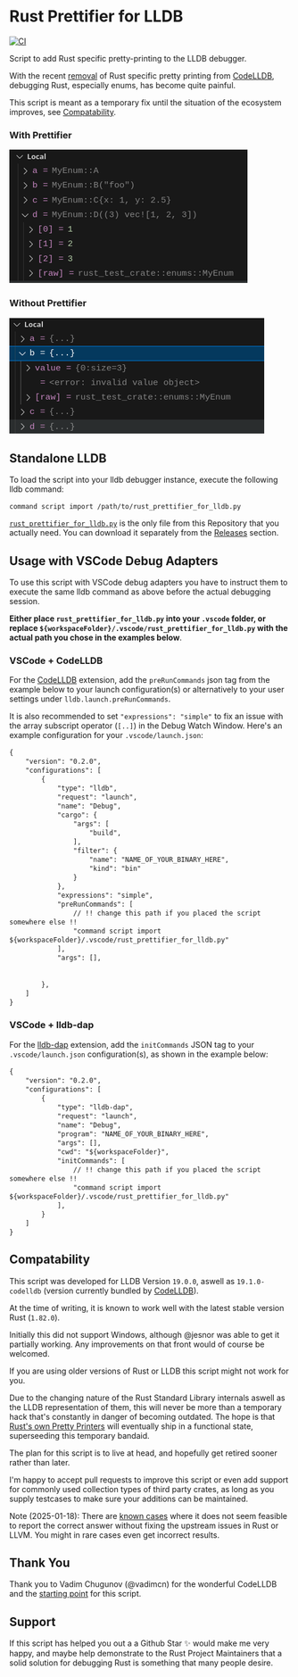 # Rust Prettifier for LLDB

[![CI](https://github.com/cmrschwarz/rust-prettifier-for-lldb/actions/workflows/ci.yml/badge.svg)](https://github.com/cmrschwarz/rust-prettifier-for-lldb/actions/workflows/ci.yml)


Script to add Rust specific pretty-printing to the LLDB debugger.

With the recent [removal](https://github.com/vadimcn/codelldb/issues/1166) of Rust specific pretty printing from
[CodeLLDB](https://marketplace.visualstudio.com/items?itemName=vadimcn.vscode-lldb), debugging Rust, especially
enums, has become quite painful.

This script is meant as a temporary fix until the situation of the
ecosystem improves, see [Compatability](#compatability).


### With Prettifier
![After](after.png)


### Without Prettifier
![Before](before.png)


## Standalone LLDB

To load the script into your lldb debugger instance, execute the following lldb command:

```
command script import /path/to/rust_prettifier_for_lldb.py
```

[`rust_prettifier_for_lldb.py`](https://raw.githubusercontent.com/cmrschwarz/rust-prettifier-for-lldb/refs/heads/main/rust_prettifier_for_lldb.py)
is the only file from this Repository that you actually need. You can download it separately from the
[Releases](https://github.com/cmrschwarz/rust-prettifier-for-lldb/releases) section.

## Usage with VSCode Debug Adapters
To use this script with VSCode debug adapters you have to instruct them
to execute the same lldb command as above before the actual debugging session.

**Either place `rust_prettifier_for_lldb.py` into your `.vscode` folder,
or replace `${workspaceFolder}/.vscode/rust_prettifier_for_lldb.py`
with the actual path you chose in the examples below**.

### VSCode + CodeLLDB
For the
[CodeLLDB](https://marketplace.visualstudio.com/items?itemName=vadimcn.vscode-lldb)
extension, add the `preRunCommands` json tag from the example below
to your launch configuration(s) or alternatively to your user settings under
`lldb.launch.preRunCommands`.

It is also recommended to set `"expressions": "simple"` to fix an issue with
the array subscript operator (`[..]`) in the Debug Watch Window.
Here's an example configuration for your `.vscode/launch.json`:

```
{
    "version": "0.2.0",
    "configurations": [
        {
            "type": "lldb",
            "request": "launch",
            "name": "Debug",
            "cargo": {
                "args": [
                    "build",
                ],
                "filter": {
                    "name": "NAME_OF_YOUR_BINARY_HERE",
                    "kind": "bin"
                }
            },
            "expressions": "simple",
            "preRunCommands": [
                // !! change this path if you placed the script somewhere else !!
                "command script import ${workspaceFolder}/.vscode/rust_prettifier_for_lldb.py"
            ],
            "args": [],


        },
    ]
}
```

### VSCode + lldb-dap

For the [lldb-dap](https://marketplace.visualstudio.com/items?itemName=llvm-vs-code-extensions.lldb-dap) extension, add the `initCommands` JSON tag to your `.vscode/launch.json` configuration(s), as shown in the example below:

```
{
    "version": "0.2.0",
    "configurations": [
        {
            "type": "lldb-dap",
            "request": "launch",
            "name": "Debug",
            "program": "NAME_OF_YOUR_BINARY_HERE",
            "args": [],
            "cwd": "${workspaceFolder}",
            "initCommands": [
                // !! change this path if you placed the script somewhere else !!
                "command script import ${workspaceFolder}/.vscode/rust_prettifier_for_lldb.py"
            ],
        }
    ]
}
```



## Compatability
This script was developed for LLDB Version `19.0.0`, aswell as `19.1.0-codelldb` (version currently bundled by
[CodeLLDB](https://github.com/vadimcn/codelldb)).

At the time of writing, it is known to work well with the latest stable version Rust (`1.82.0`).

Initially this did not support Windows, although @jesnor was able to get it partially working.
Any improvements on that front would of course be welcomed.

If you are using older versions of Rust or LLDB this script might not work for you.

Due to the changing nature of the Rust Standard Library internals aswell
as the LLDB representation of them, this will never be more than a temporary hack
that's constantly in danger of becoming outdated.
The hope is that
[Rust's own  Pretty Printers](https://github.com/rust-lang/rust/blob/717f5df2c308dfb4b7b8e6c002c11fe8269c4011/src/etc/lldb_providers.py)
will eventually ship in a functional state, superseeding this temporary bandaid.


The plan for this script is to live at head, and hopefully get retired sooner rather than later.


I'm happy to accept pull requests to improve this script or even add support
for commonly used collection types of third party crates,
as long as you supply testcases to make sure your additions can be maintained.

Note (2025-01-18): There are
[known cases](https://github.com/cmrschwarz/rust-prettifier-for-lldb/blob/4e630a6576f033eba0565a554198dc2ef6fc0379/tests/test_enums.py#L95)
where it does not seem feasible to report the correct answer without fixing the upstream issues in Rust or LLVM.
You might in rare cases even get incorrect results.

## Thank You

Thank you to Vadim Chugunov (@vadimcn) for the wonderful CodeLLDB and the
[starting point](https://github.com/vadimcn/codelldb/blob/05502bf75e4e7878a99b0bf0a7a81bba2922cbe3/formatters/rust.py)
for this script.

## Support

If this script has helped you out a a Github Star :sparkles: would make me very happy,
and maybe help demonstrate to the Rust Project Maintainers that a solid solution
for debugging Rust is something that many people desire.
